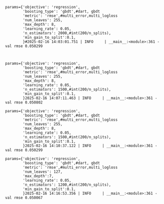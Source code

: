     params={'objective': 'regression',
            'boosting_type': 'gbdt',#dart, gbdt
            'metric': 'rmse',#multi_error,multi_logloss
            'num_leaves': 255,
            'max_depth': 8,
            'learning_rate': 0.05,
            'n_estimators': 2000,#int(200/n_splits),
            'min_gain_to_split':0.1,
            }#2025-02-16 14:03:01.751 | INFO     | __main__:<module>:361 - val rmse 0.050299



    params={'objective': 'regression',
            'boosting_type': 'gbdt',#dart, gbdt
            'metric': 'rmse',#multi_error,multi_logloss
            'num_leaves': 255,
            'max_depth': 8,
            'learning_rate': 0.05,
            'n_estimators': 1500,#int(200/n_splits),
            'min_gain_to_split':0.1,
            }2025-02-16 14:07:11.463 | INFO     | __main__:<module>:361 - val rmse 0.050802

    params={'objective': 'regression',
            'boosting_type': 'gbdt',#dart, gbdt
            'metric': 'rmse',#multi_error,multi_logloss
            'num_leaves': 255,
            'max_depth': 8,
            'learning_rate': 0.05,
            'n_estimators': 1500,#int(200/n_splits),
            'min_gain_to_split':0.1,
            }2025-02-16 14:10:37.122 | INFO     | __main__:<module>:361 - val rmse 0.050299

    params={'objective': 'regression',
            'boosting_type': 'gbdt',#dart, gbdt
            'metric': 'rmse',#multi_error,multi_logloss
            'num_leaves': 127,
            'max_depth':7,
            'learning_rate': 0.05,
            'n_estimators': 1200,#int(200/n_splits),
            'min_gain_to_split':0.1,
            }2025-02-16 14:16:53.356 | INFO     | __main__:<module>:361 - val rmse 0.050067